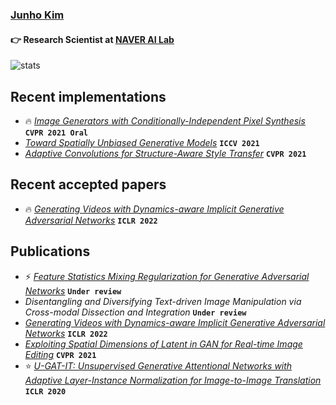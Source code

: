 ### [Junho Kim](http://bit.ly/jhkim_resume)
#### 👉 Research Scientist at [NAVER AI Lab](https://naver-career.gitbook.io/en/teams/clova-cic)


![stats](https://github-readme-stats.vercel.app/api?username=taki0112&show_icons=true)

## Recent implementations
* 🔥 *[Image Generators with Conditionally-Independent Pixel Synthesis](https://github.com/taki0112/CIPS-Tensorflow)* **`CVPR 2021 Oral`**
* *[Toward Spatially Unbiased Generative Models](https://github.com/taki0112/Toward_spatial_unbiased-Tensorflow)* **`ICCV 2021`**
* *[Adaptive Convolutions for Structure-Aware Style Transfer](https://github.com/taki0112/AdaConv-Tensorflow)* **`CVPR 2021`**

## Recent accepted papers
* 🔥 *[Generating Videos with Dynamics-aware Implicit Generative Adversarial Networks](https://openreview.net/forum?id=Czsdv-S4-w9)* **`ICLR 2022`**

## Publications
* ⚡ *[Feature Statistics Mixing Regularization for Generative Adversarial Networks](https://arxiv.org/abs/2112.04120)* **`Under review`**
* *Disentangling and Diversifying Text-driven Image Manipulation via Cross-modal Dissection and Integration* **`Under review`**
* *[Generating Videos with Dynamics-aware Implicit Generative Adversarial Networks](https://openreview.net/forum?id=Czsdv-S4-w9)* **`ICLR 2022`**
* *[Exploiting Spatial Dimensions of Latent in GAN for Real-time Image Editing](https://arxiv.org/abs/2104.14754)* **`CVPR 2021`**
* ⭐ *[U-GAT-IT: Unsupervised Generative Attentional Networks with Adaptive Layer-Instance Normalization for Image-to-Image Translation](https://arxiv.org/abs/1907.10830)* **`ICLR 2020`**

<!--
![trophy](https://github-profile-trophy.vercel.app/?username=taki0112)
<img src="./profile_black.jpeg" width = '237px' height = '333px'>
### Hi there 👋
**taki0112/taki0112** is a ✨ _special_ ✨ repository because its `README.md` (this file) appears on your GitHub profile.

Here are some ideas to get you started:

- 🔭 I’m currently working on ...
- 🌱 I’m currently learning ...
- 👯 I’m looking to collaborate on ...
- 🤔 I’m looking for help with ...
- 💬 Ask me about ...
- 📫 How to reach me: ...
- 😄 Pronouns: ...
- ⚡ Fun fact: ...
-->
